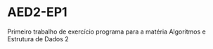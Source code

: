 # AED2-EP1
Primeiro trabalho de exercício programa para a matéria Algoritmos e Estrutura de Dados 2
